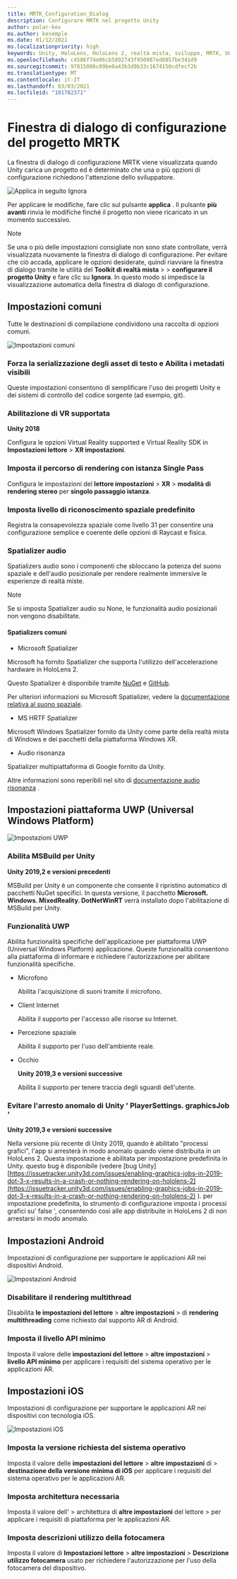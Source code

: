 ```yaml
---
title: MRTK_Configuration_Dialog
description: Configurare MRTK nel progetto Unity
author: polar-kev
ms.author: kesemple
ms.date: 01/12/2021
ms.localizationpriority: high
keywords: Unity, HoloLens, HoloLens 2, realtà mista, sviluppo, MRTK, Unity
ms.openlocfilehash: c4586f74e06cb5892743f950987ed0857be341d9
ms.sourcegitcommit: 97815006c09be0a43b3d9b33c1674150cdfecf2b
ms.translationtype: MT
ms.contentlocale: it-IT
ms.lasthandoff: 03/03/2021
ms.locfileid: "101782371"
---
```

# <a name="mrtk-project-configuration-dialog"></a>Finestra di dialogo di configurazione del progetto MRTK

La finestra di dialogo di configurazione MRTK viene visualizzata quando Unity carica un progetto ed è determinato che una o più opzioni di configurazione richiedono l'attenzione dello sviluppatore.

![Applica in seguito Ignora](../features/Images/ConfigurationDialog/ConfigurationDialogHeader.png)

Per applicare le modifiche, fare clic sul pulsante **applica** . Il pulsante **più avanti** rinvia le modifiche finché il progetto non viene ricaricato in un momento successivo.

> [!NOTE]
> Se una o più delle impostazioni consigliate non sono state controllate, verrà visualizzata nuovamente la finestra di dialogo di configurazione. Per evitare che ciò accada, applicare le opzioni desiderate, quindi riavviare la finestra di dialogo tramite le utilità del **Toolkit di realtà mista**  >    >  **configurare il progetto Unity** e fare clic su **Ignora**. In questo modo si impedisce la visualizzazione automatica della finestra di dialogo di configurazione.

## <a name="common-settings"></a>Impostazioni comuni

Tutte le destinazioni di compilazione condividono una raccolta di opzioni comuni.

![Impostazioni comuni](../features/Images/ConfigurationDialog/ConfigurationDialogCommonSettings.png)

### <a name="force-text-asset-serialization-and-enable-visible-meta-files"></a>Forza la serializzazione degli asset di testo e Abilita i metadati visibili

Queste impostazioni consentono di semplificare l'uso dei progetti Unity e dei sistemi di controllo del codice sorgente (ad esempio, git).

### <a name="enable-vr-supported"></a>Abilitazione di VR supportata

**Unity 2018**

Configura le opzioni Virtual Reality supported e Virtual Reality SDK in **Impostazioni lettore**  >  **XR impostazioni**.

### <a name="set-single-pass-instanced-rendering-path"></a>Imposta il percorso di rendering con istanza Single Pass

Configura le impostazioni del **lettore impostazioni**  >  **XR**  >  **modalità di rendering stereo** per **singolo passaggio istanza**.

### <a name="set-default-spatial-awareness-layer"></a>Imposta livello di riconoscimento spaziale predefinito

Registra la consapevolezza spaziale come livello 31 per consentire una configurazione semplice e coerente delle opzioni di Raycast e fisica.

### <a name="audio-spatializer"></a>Spatializer audio

Spatializers audio sono i componenti che sbloccano la potenza del suono spaziale e dell'audio posizionale per rendere realmente immersive le esperienze di realtà miste.

> [!NOTE]
> Se si imposta Spatializer audio su None, le funzionalità audio posizionali non vengono disabilitate.

#### <a name="common-spatializers"></a>Spatializers comuni

- Microsoft Spatializer

Microsoft ha fornito Spatializer che supporta l'utilizzo dell'accelerazione hardware in HoloLens 2.

Questo Spatializer è disponibile tramite [NuGet](https://www.nuget.org/packages/Microsoft.SpatialAudio.Spatializer.Unity/) e [GitHub](https://github.com/microsoft/spatialaudio-unity).

Per ulteriori informazioni su Microsoft Spatializer, vedere la [documentazione relativa al suono spaziale](https://docs.microsoft.com/windows/mixed-reality/spatial-sound-in-unity).

- MS HRTF Spatializer

Microsoft Windows Spatializer fornito da Unity come parte della realtà mista di Windows e dei pacchetti della piattaforma Windows XR.

- Audio risonanza

Spatializer multipiattaforma di Google fornito da Unity.

Altre informazioni sono reperibili nel sito di [documentazione audio risonanza](https://resonance-audio.github.io/resonance-audio/develop/unity/getting-started) .

## <a name="universal-windows-platform-settings"></a>Impostazioni piattaforma UWP (Universal Windows Platform)

![Impostazioni UWP](../features/Images/ConfigurationDialog/ConfigurationDialogUWPSettings.png)

### <a name="enable-msbuild-for-unity"></a>Abilita MSBuild per Unity

**Unity 2019,2 e versioni precedenti**

MSBuild per Unity è un componente che consente il ripristino automatico di pacchetti NuGet specifici. In questa versione, il pacchetto **Microsoft. Windows. MixedReality. DotNetWinRT** verrà installato dopo l'abilitazione di MSBuild per Unity.

### <a name="uwp-capabilities"></a>Funzionalità UWP

Abilita funzionalità specifiche dell'applicazione per piattaforma UWP (Universal Windows Platform) applicazione. Queste funzionalità consentono alla piattaforma di informare e richiedere l'autorizzazione per abilitare funzionalità specifiche.

- Microfono

  Abilita l'acquisizione di suoni tramite il microfono.

- Client Internet

  Abilita il supporto per l'accesso alle risorse su Internet.

- Percezione spaziale

  Abilita il supporto per l'uso dell'ambiente reale.

- Occhio

  **Unity 2019,3 e versioni successive**

  Abilita il supporto per tenere traccia degli sguardi dell'utente.

### <a name="avoid-unity-playersettingsgraphicsjob-crash"></a>Evitare l'arresto anomalo di Unity ' PlayerSettings. graphicsJob '

**Unity 2019,3 e versioni successive**

Nella versione più recente di Unity 2019, quando è abilitato "processi grafici", l'app si arresterà in modo anomalo quando viene distribuita in un HoloLens 2.
Questa impostazione è abilitata per impostazione predefinita in Unity. questo bug è disponibile (vedere [bug Unity] [https://issuetracker.unity3d.com/issues/enabling-graphics-jobs-in-2019-dot-3-x-results-in-a-crash-or-nothing-rendering-on-hololens-2](https://issuetracker.unity3d.com/issues/enabling-graphics-jobs-in-2019-dot-3-x-results-in-a-crash-or-nothing-rendering-on-hololens-2) ). per impostazione predefinita, lo strumento di configurazione imposta i processi grafici su' false ', consentendo così alle app distribuite in HoloLens 2 di non arrestarsi in modo anomalo.

## <a name="android-settings"></a>Impostazioni Android

Impostazioni di configurazione per supportare le applicazioni AR nei dispositivi Android.

![Impostazioni Android](../features/Images/ConfigurationDialog/ConfigurationDialogAndroidSettings.png)

### <a name="disable-multi-threaded-rendering"></a>Disabilitare il rendering multithread

Disabilita **le impostazioni del lettore**  >  **altre impostazioni**  >  di **rendering multithreading** come richiesto dal supporto AR di Android.

### <a name="set-minimum-api-level"></a>Imposta il livello API minimo

Imposta il valore delle **impostazioni del lettore**  >  **altre impostazioni**  >  **livello API minimo** per applicare i requisiti del sistema operativo per le applicazioni AR.

## <a name="ios-settings"></a>Impostazioni iOS

Impostazioni di configurazione per supportare le applicazioni AR nei dispositivi con tecnologia iOS.

![Impostazioni iOS](../features/Images/ConfigurationDialog/ConfigurationDialogiOSSettings.png)

### <a name="set-required-os-version"></a>Imposta la versione richiesta del sistema operativo

Imposta il valore delle **impostazioni del lettore**  >  **altre impostazioni** di  >  **destinazione della versione minima di iOS** per applicare i requisiti del sistema operativo per le applicazioni AR.

### <a name="set-required-architecture"></a>Imposta architettura necessaria

Imposta il valore dell'   >  architettura di **altre impostazioni** del lettore  >   per applicare i requisiti di piattaforma per le applicazioni AR.

### <a name="set-camera-usage-descriptions"></a>Imposta descrizioni utilizzo della fotocamera

Imposta il valore di **Impostazioni lettore**  >  **altre impostazioni**  >  **Descrizione utilizzo fotocamera** usato per richiedere l'autorizzazione per l'uso della fotocamera del dispositivo.
